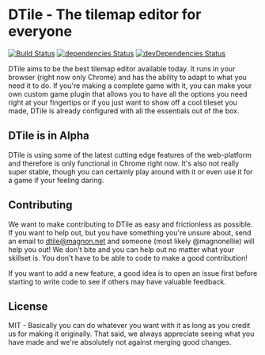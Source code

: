 # DTile - The tilemap editor for everyone
[![Build Status](https://travis-ci.org/theMagnon/DTile.svg?branch=master)](https://travis-ci.org/theMagnon/DTile)
[![dependencies Status](https://david-dm.org/theMagnon/DTile/status.svg)](https://david-dm.org/theMagnon/DTile)
[![devDependencies Status](https://david-dm.org/theMagnon/DTile/dev-status.svg)](https://david-dm.org/theMagnon/DTile?type=dev)

DTile aims to be the best tilemap editor available today. It runs in your browser
(right now only Chrome) and has the ability to adapt to what you need it to do.
If you're making a complete game with it, you can make your own custom game
plugin that allows you to have all the options you need right at your fingertips
or if you just want to show off a cool tileset you made, DTile is already
configured with all the essentials out of the box.

## DTile is in Alpha
DTile is using some of the latest cutting edge features of the web-platform
and therefore is only functional in Chrome right now. It's also not really
super stable, though you can certainly play around with it or even use it for a
game if your feeling daring.

## Contributing
We want to make contributing to DTile as easy and frictionless as possible. If
you want to help out, but you have something you're unsure about, send an email
to [dtile@magnon.net]() and someone (most likely @magnonellie) will help you
out! We don't bite and you can help out no matter what your skillset is. You
don't have to be able to code to make a good contribution!

If you want to add a new feature, a good idea is to open an issue first before
starting to write code to see if others may have valuable feedback.

## License
MIT - Basically you can do whatever you want with it as long as you credit us
for making it originally. That said, we always appreciate seeing what you have
made and we're absolutely not against merging good changes.
